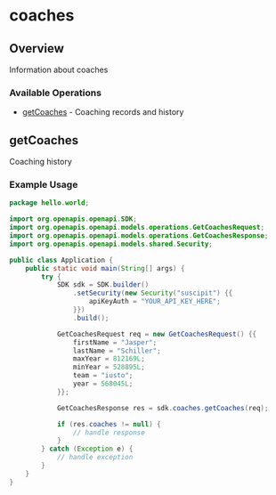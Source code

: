 # coaches

## Overview

Information about coaches

### Available Operations

* [getCoaches](#getcoaches) - Coaching records and history

## getCoaches

Coaching history

### Example Usage

```java
package hello.world;

import org.openapis.openapi.SDK;
import org.openapis.openapi.models.operations.GetCoachesRequest;
import org.openapis.openapi.models.operations.GetCoachesResponse;
import org.openapis.openapi.models.shared.Security;

public class Application {
    public static void main(String[] args) {
        try {
            SDK sdk = SDK.builder()
                .setSecurity(new Security("suscipit") {{
                    apiKeyAuth = "YOUR_API_KEY_HERE";
                }})
                .build();

            GetCoachesRequest req = new GetCoachesRequest() {{
                firstName = "Jasper";
                lastName = "Schiller";
                maxYear = 812169L;
                minYear = 528895L;
                team = "iusto";
                year = 568045L;
            }};            

            GetCoachesResponse res = sdk.coaches.getCoaches(req);

            if (res.coaches != null) {
                // handle response
            }
        } catch (Exception e) {
            // handle exception
        }
    }
}
```
